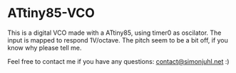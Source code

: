 # ATtiny85-VCO
This is a digital VCO made with a ATtiny85, using timer0 as oscilator. The input is mapped to respond 1V/octave.
The pitch seem to be a bit off, if you know why please tell me.

Feel free to contact me if you have any questions: contact@simonjuhl.net :)

